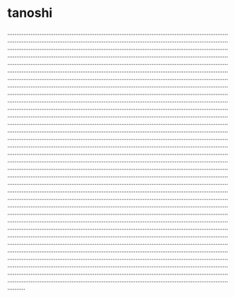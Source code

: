 # tanoshi

..................................................................................................................................................................................................................................................................................................................................................................................................................................................................................................................................................................................................................................................................................................................................................................................................................................................................................................................................................................................................................................................................................................................................................................................................................................................................................................................................................................................................................................................................................................................................................................................................................................................................................................................................................................................................................................................................................................................................................................................................................................................................................................................................................................................................................................................................................................................................................................................................................................................................................................................................................................................................................................................................................................................................................................................................................................................................................................................................................................................................................................................................................................................................................................................................................................................................................................................................................................................................................................................................................................................................................................................................................................................................................................................................................................................................................................................................................................................................................................................................................................................................................................................................................................................................................................................................................................................................................................................................